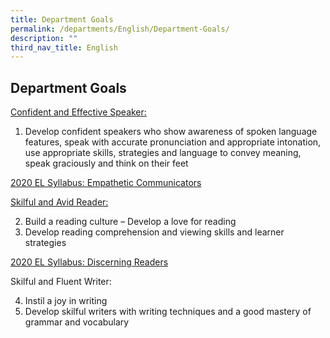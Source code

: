 ```yaml
---
title: Department Goals
permalink: /departments/English/Department-Goals/
description: ""
third_nav_title: English
---
```

## Department Goals

<u>Confident and Effective Speaker:</u>

1.  Develop confident speakers who show awareness of spoken language features, speak with accurate pronunciation and appropriate intonation, use appropriate skills, strategies and language to convey meaning, speak graciously and think on their feet

<u>2020 EL Syllabus: Empathetic Communicators</u>

<u>Skilful and Avid Reader:</u>

2.  Build a reading culture – Develop a love for reading
3.  Develop reading comprehension and viewing skills and learner strategies

<u>2020 EL Syllabus: Discerning Readers</u>

Skilful and Fluent Writer:

4.  Instil a joy in writing
5.  Develop skilful writers with writing techniques and a good mastery of grammar and vocabulary